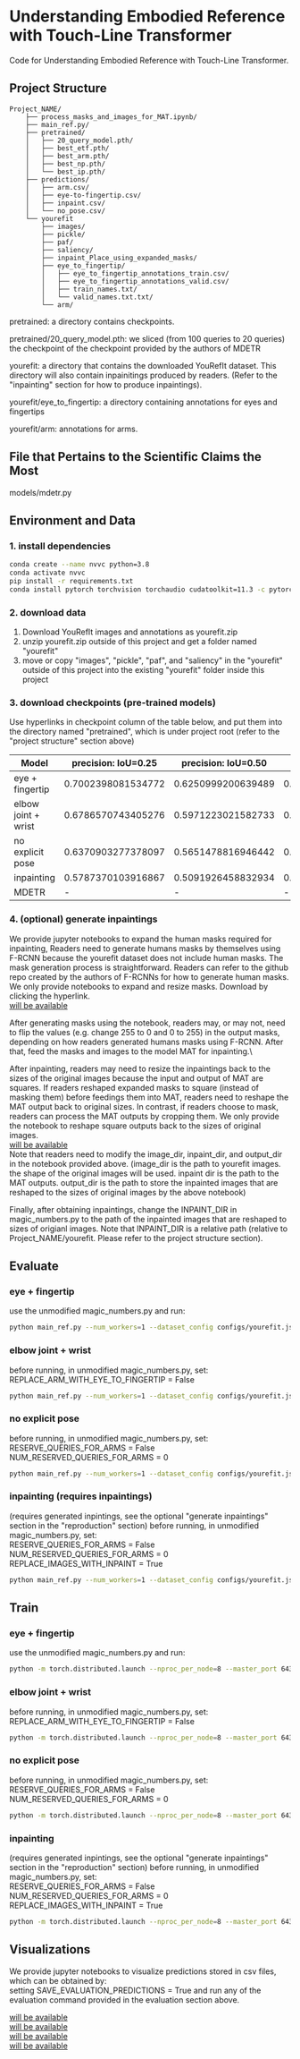 # Understanding Embodied Reference with Touch-Line Transformer
Code for Understanding Embodied Reference with Touch-Line Transformer.

## Project Structure
    Project_NAME/
        ├── process_masks_and_images_for_MAT.ipynb/
        ├── main_ref.py/
        ├── pretrained/
        │   ├── 20_query_model.pth/
        │   ├── best_etf.pth/
        │   ├── best_arm.pth/
        │   ├── best_np.pth/
        │   └── best_ip.pth/
        ├── predictions/
        │   ├── arm.csv/
        │   ├── eye-to-fingertip.csv/
        │   ├── inpaint.csv/
        │   └── no_pose.csv/
        └── yourefit
            ├── images/
            ├── pickle/
            ├── paf/
            ├── saliency/
            ├── inpaint_Place_using_expanded_masks/
            ├── eye_to_fingertip/
            │   ├── eye_to_fingertip_annotations_train.csv/
            │   ├── eye_to_fingertip_annotations_valid.csv/
            │   ├── train_names.txt/
            │   └── valid_names.txt.txt/
            └── arm/

pretrained: a directory contains checkpoints.

pretrained/20_query_model.pth: we sliced (from 100 queries to 20 queries) the 
checkpoint of the checkpoint provided by the authors of MDETR

yourefit: a directory that contains the downloaded YouRefIt dataset. 
This directory will also contain inpainitings produced by readers. 
(Refer to the "inpainting" section for how to produce inpaintings). 

yourefit/eye_to_fingertip: a directory containing annotations for eyes and 
fingertips

yourefit/arm: annotations for arms.

## File that Pertains to the Scientific Claims the Most
models/mdetr.py

## Environment and Data

### 1. install dependencies
```bash
conda create --name nvvc python=3.8
conda activate nvvc
pip install -r requirements.txt
conda install pytorch torchvision torchaudio cudatoolkit=11.3 -c pytorch
```


### 2. download data
1. Download YouRefIt images and annotations as yourefit.zip
2. unzip yourefit.zip outside of this project and get a folder named "yourefit"
3. move or copy "images", "pickle", "paf", and "saliency" in the "yourefit" outside of this project into the existing "yourefit" folder inside this project

### 3. download checkpoints (pre-trained models)
Use hyperlinks in checkpoint column of the table below, and put them into the directory named "pretrained", which is under project root (refer to the "project structure" section above)

| Model               | precision: IoU=0.25 | precision: IoU=0.50 | precision: IoU=0.75 | checkpoint                |
|---------------------|---------------------|---------------------|---------------------|---------------------------|
| eye + fingertip     | 0.7002398081534772  | 0.6250999200639489  | 0.3820943245403677  | [best_etf.pth](https://drive.google.com/file/d/1l8-62sHlfQUQIlYUwBBd5dpe3UdqiaZ5/view?usp=sharing)      |
| elbow joint + wrist | 0.6786570743405276  | 0.5971223021582733  | 0.34772182254196643 | [best_arm.pth](https://drive.google.com/file/d/1xqoEECw3rBDmEFpMlIiqy8QOXuQiaEhb/view?usp=sharing)      |
| no explicit pose    | 0.6370903277378097  | 0.5651478816946442  | 0.36211031175059955 | [will be available]       |
| inpainting          | 0.5787370103916867  | 0.5091926458832934  | 0.31414868105515587 | [will be available] |
| MDETR               | -                   | -                   | -                   | [20_query_model.pth](https://drive.google.com/file/d/1veNUTmLHjV0d_vw9dcFAxvUtp3HfAUYi/view?usp=sharing) |



### 4. (optional) generate inpaintings
We provide jupyter notebooks to expand the human masks required for inpainting,
Readers need to generate humans masks by themselves using F-RCNN because the 
yourefit dataset does not include human masks. The mask generation process
is straightforward. Readers can refer to the github repo created by the authors
of F-RCNNs for how to generate human masks. We only provide notebooks 
to expand and resize masks. Download by clicking the hyperlink.\
[will be available]()

After generating masks using the notebook, readers may, or may not, need to 
flip the values (e.g. change 255 to 0 and 0 to 255) in the output masks, 
depending on how readers generated humans masks using F-RCNN. After that, feed 
the masks and images to the model MAT for inpainting.\

After inpainting, readers may need to resize the inpaintings back to the 
sizes of the original images because the input and output of MAT are squares.
If readers reshaped expanded masks to square (instead of masking them) before 
feedings them into MAT, readers need to reshape the MAT output back to 
original sizes. In contrast, if readers choose to mask, readers can process the
MAT outputs by cropping them. We only provide the notebook to reshape square 
outputs back to the sizes of original images. \
[will be available]() \
Note that readers need to modify the image_dir, inpaint_dir, and output_dir in 
the notebook provided above. 
(image_dir is the path to yourefit images. the shape of the original images 
will be used. inpaint dir is the path to the MAT outputs. output_dir 
is the path to store the inpainted images that are reshaped to the sizes of 
original images by the above notebook)

Finally, after obtaining inpaintings, change the INPAINT_DIR in magic_numbers.py
to the path of the inpainted images that are reshaped to sizes of origianl
images. Note that INPAINT_DIR is a relative path 
(relative to Project_NAME/yourefit. Please refer to the project 
structure section). 


## Evaluate
### eye + fingertip
use the unmodified magic_numbers.py and run:
```bash
python main_ref.py --num_workers=1 --dataset_config configs/yourefit.json --batch_size 1   --ema --text_encoder_lr 1e-4 --lr 5e-5 --output-dir 'output_dir/eval' --resume pretrained/best_etf.pth --eval
```

### elbow joint + wrist
before running, in unmodified magic_numbers.py, set:\
REPLACE_ARM_WITH_EYE_TO_FINGERTIP = False
```bash
python main_ref.py --num_workers=1 --dataset_config configs/yourefit.json --batch_size 1   --ema --text_encoder_lr 1e-4 --lr 5e-5 --output-dir 'output_dir/eval' --resume pretrained/best_arm.pth --eval
```

### no explicit pose 
before running, in unmodified magic_numbers.py, set:\
RESERVE_QUERIES_FOR_ARMS = False\
NUM_RESERVED_QUERIES_FOR_ARMS = 0

```bash
python main_ref.py --num_workers=1 --dataset_config configs/yourefit.json --batch_size 1   --ema --text_encoder_lr 1e-4 --lr 5e-5 --output-dir 'output_dir/eval' --resume pretrained/best_np.pth --eval --pose False
```

### inpainting (requires inpaintings)
(requires generated inpintings, see the optional "generate inpaintings" section in the "reproduction" section)
before running, in unmodified magic_numbers.py, set:\
RESERVE_QUERIES_FOR_ARMS = False\
NUM_RESERVED_QUERIES_FOR_ARMS = 0\
REPLACE_IMAGES_WITH_INPAINT = True
```bash
python main_ref.py --num_workers=1 --dataset_config configs/yourefit.json --batch_size 1   --ema --text_encoder_lr 1e-4 --lr 5e-5 --output-dir 'output_dir/eval' --resume pretrained/best_ip.pth --eval --pose False
```

## Train
### eye + fingertip
use the unmodified magic_numbers.py and run:
```bash
python -m torch.distributed.launch --nproc_per_node=8 --master_port 64331 --use_env main_ref.py --num_workers 8 --dataset_config configs/yourefit.json --batch_size 7   --ema --text_encoder_lr 1e-4 --lr 5e-5 --output-dir 'output_dir/debug_etf' --load pretrained/20_query_model.pth
```

### elbow joint + wrist
before running, in unmodified magic_numbers.py, set:\
REPLACE_ARM_WITH_EYE_TO_FINGERTIP = False
```bash
python -m torch.distributed.launch --nproc_per_node=8 --master_port 64332 --use_env main_ref.py --num_workers 8 --dataset_config configs/yourefit.json --batch_size 7   --ema --text_encoder_lr 1e-4 --lr 5e-5 --output-dir 'output_dir/debug_arm' --load pretrained/20_query_model.pth
```

### no explicit pose
before running, in unmodified magic_numbers.py, set:\
RESERVE_QUERIES_FOR_ARMS = False\
NUM_RESERVED_QUERIES_FOR_ARMS = 0
```bash
python -m torch.distributed.launch --nproc_per_node=8 --master_port 64333 --use_env main_ref.py --num_workers 8 --dataset_config configs/yourefit.json --batch_size 7   --ema --text_encoder_lr 1e-4 --lr 5e-5 --output-dir 'output_dir/debug_np' --load pretrained/20_query_model.pth --pose False
```

### inpainting
(requires generated inpintings, see the optional "generate inpaintings" section in the "reproduction" section)
before running, in unmodified magic_numbers.py, set:\
RESERVE_QUERIES_FOR_ARMS = False\
NUM_RESERVED_QUERIES_FOR_ARMS = 0\
REPLACE_IMAGES_WITH_INPAINT = True
```bash
python -m torch.distributed.launch --nproc_per_node=8 --master_port 64334 --use_env main_ref.py --num_workers 8 --dataset_config configs/yourefit.json --batch_size 7   --ema --text_encoder_lr 1e-4 --lr 5e-5 --output-dir 'output_dir/debug_ip' --load pretrained/20_query_model.pth --pose False
```


## Visualizations
We provide jupyter notebooks to visualize predictions stored in csv files, which can be obtained by:\
setting SAVE_EVALUATION_PREDICTIONS = True and run any of the evaluation command provided in the evaluation section above.

[will be available]() \
[will be available]() \
[will be available]() \
[will be available]()


